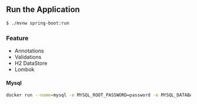 ## Run the Application

```sh
$ ./mvnw spring-boot:run
```

### Feature
- Annotations
- Validations
- H2 DataStore
- Lombok

#### Mysql
```sh
docker run --name=mysql -e MYSQL_ROOT_PASSWORD=password -e MYSQL_DATABASE=dcbapp -p 3306:3306 -d mysql
```